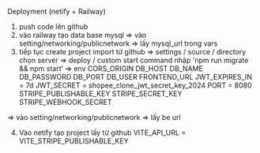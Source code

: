 Deployment (netify + Railway)
1. push code lên github
2. vào railway tạo data base mysql 
    => vào setting/networking/publicnetwork
    => lấy mysql_url trong vars
3. tiếp tục create project import từ github
    => settings / source / directory chọn server
    => deploy / custom start command  nhập 'npm run migrate && npm start'
    => env
CORS_ORIGIN
DB_HOST
DB_NAME
DB_PASSWORD
DB_PORT
DB_USER
FRONTEND_URL
JWT_EXPIRES_IN = 7d
JWT_SECRET = shopee_clone_jwt_secret_key_2024 
PORT = 8080
STRIPE_PUBLISHABLE_KEY
STRIPE_SECRET_KEY
STRIPE_WEBHOOK_SECRET

=> vào setting/networking/publicnetwork
=> lấy be url

4. Vào netify tạo project lấy từ github
VITE_API_URL = 
VITE_STRIPE_PUBLISHABLE_KEY